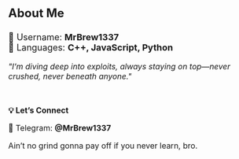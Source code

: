 <h3 style="font-size: 24px; font-weight: bold;">About Me</h3>

<p style="font-size: 18px;">
  🔹 Username: <strong>MrBrew1337</strong><br>
  🔹 Languages: <strong>C++, JavaScript, Python</strong>
</p>

<p style="font-size: 16px; font-style: italic;">
  "I’m diving deep into exploits, always staying on top—never crushed, never beneath anyone."
</p>

<br>
<p style="font-size: 16px; font-weight: bold;">
  💡 Let’s Connect
</p>

<p style="font-size: 16px;">
  📩 Telegram: <strong>@MrBrew1337</strong>
</p>

<p style="font-size: 16px;">
  Ain’t no grind gonna pay off if you never learn, bro.
</p>
